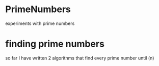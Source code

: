 # PrimeNumbers
experiments with prime numbers

# finding prime numbers
so far I have written 2 algorithms that find every prime number until (n)
